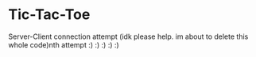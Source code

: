 # Tic-Tac-Toe

Server-Client connection attempt (idk please help. im about to delete this whole code)nth attempt
:)
:)
:)
:)
:)
